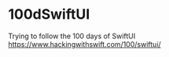 # 100dSwiftUI
Trying to follow the 100 days of SwiftUI https://www.hackingwithswift.com/100/swiftui/
